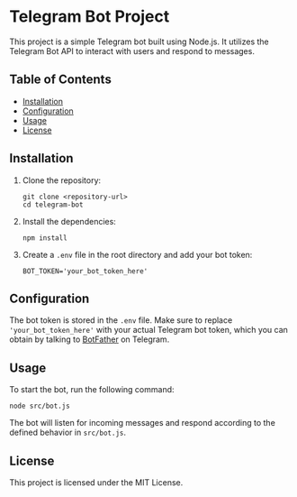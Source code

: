 # Telegram Bot Project

This project is a simple Telegram bot built using Node.js. It utilizes the Telegram Bot API to interact with users and respond to messages.

## Table of Contents

- [Installation](#installation)
- [Configuration](#configuration)
- [Usage](#usage)
- [License](#license)

## Installation

1. Clone the repository:
   ```
   git clone <repository-url>
   cd telegram-bot
   ```

2. Install the dependencies:
   ```
   npm install
   ```

3. Create a `.env` file in the root directory and add your bot token:
   ```
   BOT_TOKEN='your_bot_token_here'
   ```

## Configuration

The bot token is stored in the `.env` file. Make sure to replace `'your_bot_token_here'` with your actual Telegram bot token, which you can obtain by talking to [BotFather](https://t.me/botfather) on Telegram.

## Usage

To start the bot, run the following command:
```
node src/bot.js
```

The bot will listen for incoming messages and respond according to the defined behavior in `src/bot.js`.

## License

This project is licensed under the MIT License.